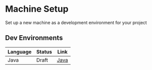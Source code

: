 # Machine Setup

Set up a new machine as a development environment for your project

## Dev Environments

| Language | Status | Link |
| -------- | ------ | ---- |
| Java     | Draft  | [Java](/blob/master/java-intellij) |
